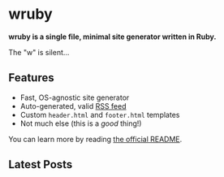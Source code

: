 # wruby

**wruby is a single file, minimal site generator written in Ruby.**

The "w" is silent...

## Features

* Fast, OS-agnostic site generator
* Auto-generated, valid [RSS feed](/index.rss)
* Custom `header.html` and `footer.html` templates
* Not much else (this is a *good* thing!)

You can learn more by reading [the official README](https://git.sr.ht/~bt/wruby).

## Latest Posts

[comment]: # (Your latest posts will be added here on build)
